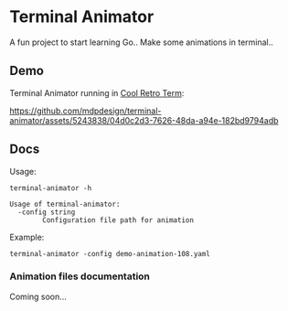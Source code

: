 # Terminal Animator

A fun project to start learning Go.. Make some animations in terminal..

## Demo

Terminal Animator running in [Cool Retro Term](https://github.com/Swordfish90/cool-retro-term):

https://github.com/mdpdesign/terminal-animator/assets/5243838/04d0c2d3-7626-48da-a94e-182bd9794adb

## Docs

Usage:

```shell
terminal-animator -h

Usage of terminal-animator:
  -config string
        Configuration file path for animation
```

Example:

```shell
terminal-animator -config demo-animation-108.yaml
```

### Animation files documentation

Coming soon...
